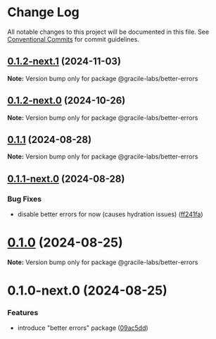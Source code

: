 # Change Log

All notable changes to this project will be documented in this file.
See [Conventional Commits](https://conventionalcommits.org) for commit guidelines.

## [0.1.2-next.1](https://github.com/gracile-web/gracile/compare/@gracile-labs/better-errors@0.1.2-next.0...@gracile-labs/better-errors@0.1.2-next.1) (2024-11-03)

**Note:** Version bump only for package @gracile-labs/better-errors

## [0.1.2-next.0](https://github.com/gracile-web/gracile/compare/@gracile-labs/better-errors@0.1.1...@gracile-labs/better-errors@0.1.2-next.0) (2024-10-26)

**Note:** Version bump only for package @gracile-labs/better-errors

## [0.1.1](https://github.com/gracile-web/gracile/compare/@gracile-labs/better-errors@0.1.1-next.0...@gracile-labs/better-errors@0.1.1) (2024-08-28)

**Note:** Version bump only for package @gracile-labs/better-errors

## [0.1.1-next.0](https://github.com/gracile-web/gracile/compare/@gracile-labs/better-errors@0.1.0...@gracile-labs/better-errors@0.1.1-next.0) (2024-08-28)

### Bug Fixes

* disable better errors for now (causes hydration issues) ([ff241fa](https://github.com/gracile-web/gracile/commit/ff241faada5ccd5343ee97c4ba776ba49ace8496))

# [0.1.0](https://github.com/gracile-web/gracile/compare/@gracile-labs/better-errors@0.1.0-next.0...@gracile-labs/better-errors@0.1.0) (2024-08-25)

**Note:** Version bump only for package @gracile-labs/better-errors

# 0.1.0-next.0 (2024-08-25)

### Features

* introduce "better errors" package ([09ac5dd](https://github.com/gracile-web/gracile/commit/09ac5dd2d011a84716b2a53a4df996360cad6dee))
